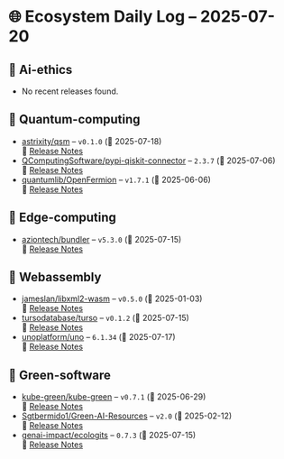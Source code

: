 # 🌐 Ecosystem Daily Log – 2025-07-20

## 🔹 Ai-ethics
- No recent releases found.

## 🔹 Quantum-computing
- [astrixity/qsm](https://github.com/astrixity/qsm/releases/tag/v0.1.0) – `v0.1.0` (📅 2025-07-18)  
  🔗 [Release Notes](https://github.com/astrixity/qsm/releases/tag/v0.1.0)
- [QComputingSoftware/pypi-qiskit-connector](https://github.com/QComputingSoftware/pypi-qiskit-connector/releases/tag/2.3.7) – `2.3.7` (📅 2025-07-06)  
  🔗 [Release Notes](https://github.com/QComputingSoftware/pypi-qiskit-connector/releases/tag/2.3.7)
- [quantumlib/OpenFermion](https://github.com/quantumlib/OpenFermion/releases/tag/v1.7.1) – `v1.7.1` (📅 2025-06-06)  
  🔗 [Release Notes](https://github.com/quantumlib/OpenFermion/releases/tag/v1.7.1)

## 🔹 Edge-computing
- [aziontech/bundler](https://github.com/aziontech/bundler/releases/tag/v5.3.0) – `v5.3.0` (📅 2025-07-15)  
  🔗 [Release Notes](https://github.com/aziontech/bundler/releases/tag/v5.3.0)

## 🔹 Webassembly
- [jameslan/libxml2-wasm](https://github.com/jameslan/libxml2-wasm/releases/tag/v0.5.0) – `v0.5.0` (📅 2025-01-03)  
  🔗 [Release Notes](https://github.com/jameslan/libxml2-wasm/releases/tag/v0.5.0)
- [tursodatabase/turso](https://github.com/tursodatabase/turso/releases/tag/v0.1.2) – `v0.1.2` (📅 2025-07-15)  
  🔗 [Release Notes](https://github.com/tursodatabase/turso/releases/tag/v0.1.2)
- [unoplatform/uno](https://github.com/unoplatform/uno/releases/tag/6.1.34) – `6.1.34` (📅 2025-07-17)  
  🔗 [Release Notes](https://github.com/unoplatform/uno/releases/tag/6.1.34)

## 🔹 Green-software
- [kube-green/kube-green](https://github.com/kube-green/kube-green/releases/tag/v0.7.1) – `v0.7.1` (📅 2025-06-29)  
  🔗 [Release Notes](https://github.com/kube-green/kube-green/releases/tag/v0.7.1)
- [Sgtbermido1/Green-AI-Resources](https://github.com/Sgtbermido1/Green-AI-Resources/releases/tag/v2.0) – `v2.0` (📅 2025-02-12)  
  🔗 [Release Notes](https://github.com/Sgtbermido1/Green-AI-Resources/releases/tag/v2.0)
- [genai-impact/ecologits](https://github.com/genai-impact/ecologits/releases/tag/0.7.3) – `0.7.3` (📅 2025-07-15)  
  🔗 [Release Notes](https://github.com/genai-impact/ecologits/releases/tag/0.7.3)